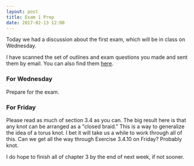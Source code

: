 ```yaml
---
layout: post
title: Exam 1 Prep
date: 2017-02-13 12:00
---
```


Today we had a discussion about the first exam, which will be in class on Wednesday.

I have scanned the set of outlines and exam questions you made and sent them
by email. You can also find them [here]({{site.baseurl}}/images/KnotTheory-Exam1-StudentPrep.pdf).

### For Wednesday

Prepare for the exam.

### For Friday

Please read as much of section 3.4 as you can. The big result here is that any
knot can be arranged as a "closed braid." This is a way to generalize the
idea of a torus knot.  I bet it will take us a while to work through all of
this. Can we get all the way through Exercise 3.4.10 on Friday? Probably knot.

I do hope to finish all of chapter 3 by the end of next week, if not sooner.

